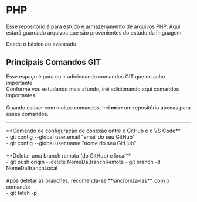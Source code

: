 # PHP
Esse repositório é para estudo e armazenamento de arquivos PHP.
Aqui estará guardado arquivos que são provenientes do estudo da linguagem.

Desde o básico ao avançado.


## Principais Comandos GIT
Esse espaço é para eu ir adicionando comandos GIT que eu acho importante.<br>
Conforme vou estudando mais afundo, irei adicionando aqui comandos importantes. <br>
<br>
Quando estiver com muitos comandos, irei **criar** um repositório apenas para <br>
esses comandos.
<hr>
**Comando de configuração de conexão entre o GitHub e o VS Code**<br>
- git config --global user.email "email do seu GitHub"<br>
- git config --global user.name "nome do seu GitHub"
<br>
<br>
**Deletar uma branch remota (do GitHub) e local**<br>
- git push origin --delete NomeDaBranchRemota
- git branch -d NomeDaBranchLocal
<br>
<br>
Após deletar as branches, recomenda-se **sincroniza-las**, com o comando:<br>
- git fetch -p
